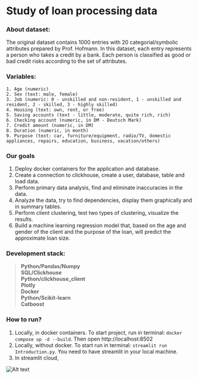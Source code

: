 # Study of loan processing data
### About dataset:
The original dataset contains 1000 entries with 20 categorial/symbolic attributes prepared by Prof. Hofmann. In this dataset, each entry represents a person who takes a credit by a bank. Each person is classified as good or bad credit risks according to the set of attributes.
### Variables:
    1. Age (numeric)
    2. Sex (text: male, female)
    3. Job (numeric: 0 - unskilled and non-resident, 1 - unskilled and resident, 2 - skilled, 3 - highly skilled)
    4. Housing (text: own, rent, or free)
    5. Saving accounts (text - little, moderate, quite rich, rich)
    6. Checking account (numeric, in DM - Deutsch Mark)
    7. Credit amount (numeric, in DM)
    8. Duration (numeric, in month)
    9. Purpose (text: car, furniture/equipment, radio/TV, domestic appliances, repairs, education, business, vacation/others)
### Our goals
1. Deploy docker containers for the application and database.
2. Create a connection to clickhouse, create a user, database, table and load data.  
3. Perform primary data analysis, find and eliminate inaccuracies in the data.
4. Analyze the data, try to find dependencies, display them graphically and in summary tables.
5. Perform client clustering, test two types of clustering, visualize the results.
6. Build a machine learning regression model that, based on the age and gender of the client and the purpose of the loan, will predict the approximate loan size.
### Development stack:
> **Python/Pandas/Numpy**  \
> **SQL/Clickhouse** \
> **Python/clickhouse_client** \
> **Plotly** \
> **Docker** \
> **Python/Scikit-learn**  \
> **Catboost**
### How to run?
1. Locally, in docker containers. To start project, run in terminal: `docker compose up -d --build`. Then open http://localhost:8502
2. Locally, without docker. To start run in terminal: `streamlit run Introduction.py`. You need to have streamlit in your local machine.
3. In streamlit cloud, 

![Alt text](http://full/path/to/img.jpg)
